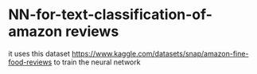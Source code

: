# NN-for-text-classification-of-amazon reviews
it uses this dataset https://www.kaggle.com/datasets/snap/amazon-fine-food-reviews to train the neural network
